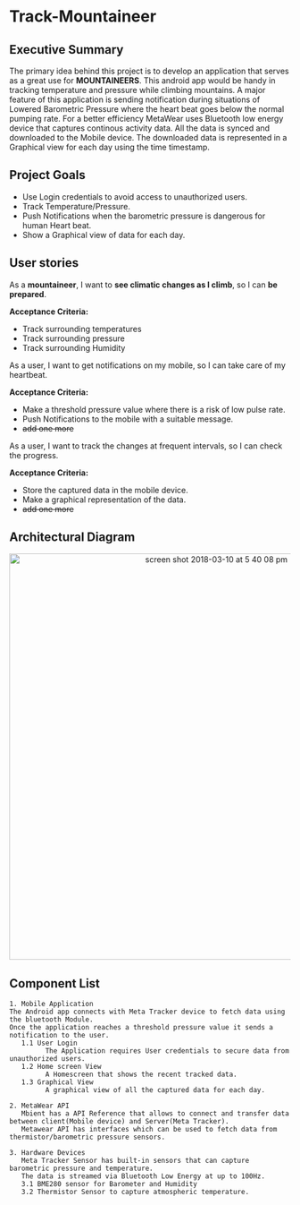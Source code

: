 # Track-Mountaineer

## Executive Summary
The primary idea behind this project is to develop an application that serves as a great use for **MOUNTAINEERS**. This android app would be handy in tracking temperature and pressure while climbing mountains. A major feature of this application is sending notification during situations of Lowered Barometric Pressure where the heart beat goes below the normal pumping rate. For a better efficiency MetaWear uses Bluetooth low energy device that captures continous activity data. All the data is synced and downloaded to the Mobile device. The downloaded data is represented in a Graphical view for each day using the time timestamp. 

## Project Goals
* Use Login credentials to avoid access to unauthorized users. 
* Track Temperature/Pressure.
* Push Notifications when the barometric pressure is dangerous for human Heart beat.  
* Show a Graphical view of data for each day.

## User stories

As a **mountaineer**, I want to **see climatic changes as I climb**, so I can **be prepared**.

**Acceptance Criteria:**
* Track surrounding temperatures
* Track surrounding pressure
* Track surrounding Humidity

As a user, I want to get notifications on my mobile, so I can take care of my heartbeat.

**Acceptance Criteria:**
* Make a threshold pressure value where there is a risk of low pulse rate. 
* Push Notifications to the mobile with a suitable message.
* ~~add one more~~

As a user, I want to track the changes at frequent intervals, so I can check the progress.

**Acceptance Criteria:**
* Store the captured data in the mobile device.
* Make a graphical representation of the data.
* ~~add one more~~

## Architectural Diagram
<p align="center">
   <img width="726" alt="screen shot 2018-03-10 at 5 40 08 pm" src="https://user-images.githubusercontent.com/31106457/37247954-42049fcc-248a-11e8-8374-e9c35e349d2a.png">
</p>

## Component List
```
1. Mobile Application
The Android app connects with Meta Tracker device to fetch data using the bluetooth Module.
Once the application reaches a threshold pressure value it sends a notification to the user. 
   1.1 User Login
         The Application requires User credentials to secure data from unauthorized users.
   1.2 Home screen View
         A Homescreen that shows the recent tracked data.
   1.3 Graphical View 
         A graphical view of all the captured data for each day.
   
2. MetaWear API
   Mbient has a API Reference that allows to connect and transfer data between client(Mobile device) and Server(Meta Tracker). 
   Metawear API has interfaces which can be used to fetch data from thermistor/barometric pressure sensors. 
   
3. Hardware Devices
   Meta Tracker Sensor has built-in sensors that can capture barometric pressure and temperature. 
   The data is streamed via Bluetooth Low Energy at up to 100Hz.
   3.1 BME280 sensor for Barometer and Humidity 
   3.2 Thermistor Sensor to capture atmospheric temperature. 
```
